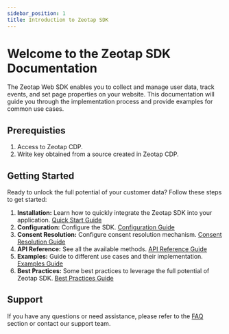 ```yaml
---
sidebar_position: 1
title: Introduction to Zeotap SDK
---
```


# Welcome to the Zeotap SDK Documentation

 The Zeotap Web SDK enables you to collect and manage user data, track events, and set page properties on your website. This documentation will guide you through the implementation process and provide examples for common use cases.

## Prerequisties
1. Access to Zeotap CDP.
2. Write key obtained from a source created in Zeotap CDP.

## Getting Started

Ready to unlock the full potential of your customer data? Follow these steps to get started:

1. **Installation:** Learn how to quickly integrate the Zeotap SDK into your application. [Quick Start Guide](./quickStart.md)
2. **Configuration:** Configure the SDK. [Configuration Guide](./Configurations/configurations.md)
3. **Consent Resolution:** Configure consent resolution mechanism. [Consent Resolution Guide](./consent-resolution.md)
4. **API Reference:** See all the available methods. [API Reference Guide](/docs/category/api-references)
5. **Examples:** Guide to different use cases and their implementation. [Examples Guide](./examples.md)
6. **Best Practices:** Some best practices to leverage the full potential of Zeotap SDK. [Best Practices Guide](./best-practices.md) 

## Support

If you have any questions or need assistance, please refer to the [FAQ](./faq.md) section or contact our support team.

